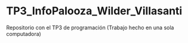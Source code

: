 # TP3_InfoPalooza_Wilder_Villasanti
Repositorio con el TP3 de programación
(Trabajo hecho en una sola computadora)
